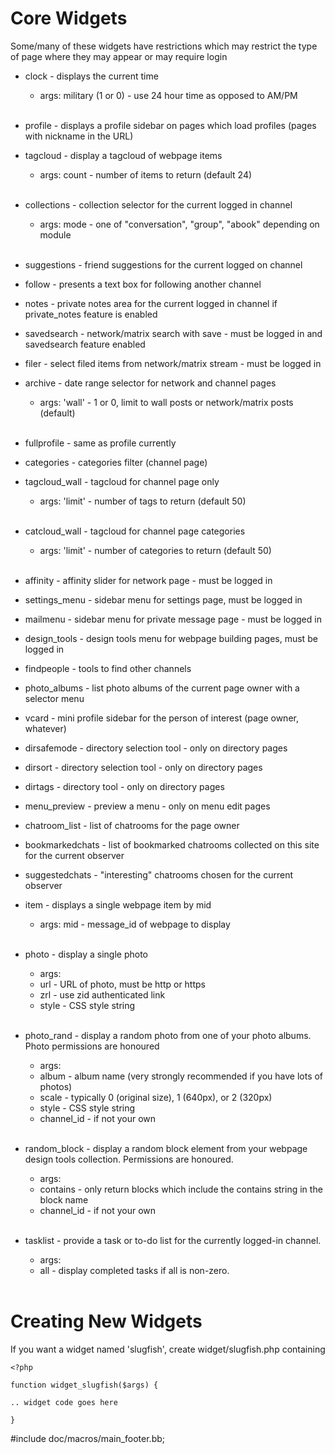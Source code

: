 Core Widgets
============

Some/many of these widgets have restrictions which may restrict the type of page where they may appear or may require login


* clock - displays the current time
    * args: military (1 or 0) - use 24 hour time as opposed to AM/PM
<br />&nbsp;<br />

* profile - displays a profile sidebar on pages which load profiles (pages with nickname in the URL)

* tagcloud - display a tagcloud of webpage items

    * args: count - number of items to return (default 24)
<br />&nbsp;<br />

* collections - collection selector for the current logged in channel

    * args: mode - one of "conversation", "group", "abook" depending on module
<br />&nbsp;<br />

* suggestions - friend suggestions for the current logged on channel

* follow - presents a text box for following another channel

* notes - private notes area for the current logged in channel if private_notes feature is enabled

* savedsearch - network/matrix search with save - must be logged in and savedsearch feature enabled

* filer - select filed items from network/matrix stream - must be logged in

* archive - date range selector for network and channel pages
    * args: 'wall' - 1 or 0, limit to wall posts or network/matrix posts (default)
<br />&nbsp;<br />

* fullprofile - same as profile currently

* categories - categories filter (channel page)

* tagcloud_wall - tagcloud for channel page only
    * args: 'limit' - number of tags to return (default 50)
<br />&nbsp;<br />

* catcloud_wall - tagcloud for channel page categories
    * args: 'limit' - number of categories to return (default 50)
<br />&nbsp;<br />

* affinity - affinity slider for network page - must be logged in

* settings_menu - sidebar menu for settings page, must be logged in

* mailmenu - sidebar menu for private message page - must be logged in

* design_tools - design tools menu for webpage building pages, must be logged in

* findpeople - tools to find other channels

* photo_albums - list photo albums of the current page owner with a selector menu

* vcard - mini profile sidebar for the person of interest (page owner, whatever)

* dirsafemode - directory selection tool - only on directory pages

* dirsort - directory selection tool - only on directory pages

* dirtags - directory tool - only on directory pages

* menu_preview - preview a menu - only on menu edit pages

* chatroom_list - list of chatrooms for the page owner

* bookmarkedchats - list of bookmarked chatrooms collected on this site for the current observer

* suggestedchats - "interesting" chatrooms chosen for the current observer

* item - displays a single webpage item by mid
    * args: mid - message_id of webpage to display
<br />&nbsp;<br />

* photo - display a single photo
    * args: 
    * url - URL of photo, must be http or https
    * zrl - use zid authenticated link
    * style - CSS style string
<br />&nbsp;<br />

* photo_rand - display a random photo from one of your photo albums. Photo permissions are honoured
    * args: 
    * album - album name (very strongly recommended if you have lots of photos)
    * scale - typically 0 (original size), 1 (640px), or 2 (320px)
    * style - CSS style string
	* channel_id - if not your own
<br />&nbsp;<br />

* random_block - display a random block element from your webpage design tools collection. Permissions are honoured.
    * args: 
    * contains - only return blocks which include the contains string in the block name
    * channel_id - if not your own
<br />&nbsp;<br />

* tasklist - provide a task or to-do list for the currently logged-in channel.
	* args:
	* all - display completed tasks if all is non-zero.
<br />&nbsp;<br />


Creating New Widgets
====================

If you want a widget named 'slugfish', create widget/slugfish.php containing


    <?php
    
    function widget_slugfish($args) {
    
    .. widget code goes here
    
    }


#include doc/macros/main_footer.bb;
